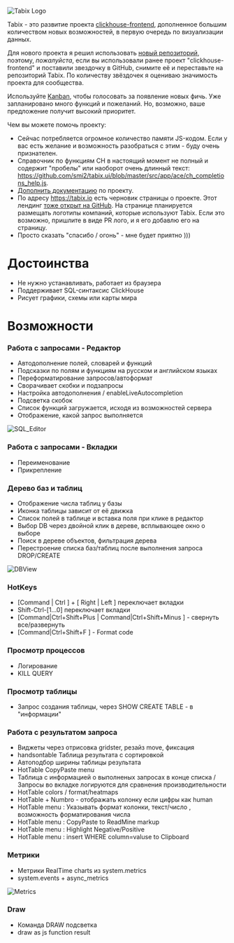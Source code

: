 ![Tabix Logo](http://ui.tabix.io/assets/images/logotabix.png)


Tabix - это развитие проекта [clickhouse-frontend](https://github.com/smi2/clickhouse-frontend), дополненное большим количеством новых возможностей, в первую очередь по визуализации данных.

Для нового проекта я решил использовать [новый репозиторий](https://github.com/smi2/tabix.ui), поэтому, *пожалуйста*, если вы использовали ранее проект "clickhouse-frontend" и поставили звездочку в GitHub,
снимите её и переставьте на репозиторий Tabix. По количеству звёздочек я оцениваю значимость проекта для сообщества.

Используйте [Kanban](https://tree.taiga.io/project/isublimity-chg/kanban), чтобы голосовать за появление новых фичь. Уже запланировано много функций и пожеланий. Но, возможно, ваше предложение получит высокий приоритет.

Чем вы можете помочь проекту:

* Сейчас потребляется огромное количество памяти JS-кодом. Если у вас есть желание и возможность разобраться с этим - буду очень признателен.
* Справочник по функциям CH в настоящий момент не полный и содержит "пробелы" или наоборот очень длинный текст: https://github.com/smi2/tabix.ui/blob/master/src/app/ace/ch_completions_help.js.
* [Дополнить документацию](https://github.com/smi2/tabix.ui/tree/master/manual) по проекту.
* По адресу https://tabix.io есть черновик страницы о проекте. Этот лендинг [тоже открыт на GitHub](https://github.com/smi2/tabix.landingpage). На странице планируется размещать логотипы компаний, которые используют Tabix.  Если это возможно, пришлите в виде PR лого, и я его добавлю его на страницу.
* Просто сказать "спасибо / огонь" - мне будет приятно )))


# Достоинства

* Не нужно устанавливать, работает из браузера
* Поддерживает SQL-синтаксис ClickHouse
* Рисует графики, схемы или карты мира

# Возможности

### Работа с запросами - Редактор
* Автодополнение полей, словарей и функций 
* Подсказки по полям и функциям на русском и английском языках
* Переформатирование запросов/автоформат 
* Сворачивает скобки и подзапросы
* Настройка автодополнения / enableLiveAutocompletion
* Подсветка скобок
* Список функций загружается, исходя из возможностей сервера
* Отображение, какой запрос выполняется

![SQL_Editor](https://tabix.io/anime/SQL_Editor.gif)


### Работа с запросами - Вкладки
* Переименование
* Прикрепление


### Дерево баз и таблиц

* Отображение числа таблиц у базы
* Иконка таблицы зависит от её движка
* Список полей в таблице и вставка поля при клике в редактор
* Выбор DB через двойной клик в дереве, всплывающее окно о выборе
* Поиск в дереве объектов, фильтрация дерева 
* Перестроение списка баз/таблиц после выполнения запроса DROP/CREATE

![DBView](https://tabix.io/anime/DB_Left_View.gif)


### HotKeys
* [Command | Ctrl ] + [ Right | Left ] переключает вкладки
* Shift-Ctrl-[1...0] переключает вкладки
* [Command|Ctrl+Shift+Plus | Command|Ctrl+Shift+Minus ] - свернуть все/развернуть
* [Command|Ctrl+Shift+F ] - Format code


### Просмотр процессов 
* Логирование 
* KILL QUERY


### Просмотр таблицы 
* Запрос создания таблицы, через SHOW CREATE TABLE - в "информации"


### Работа с результатом запроса
* Виджеты через отрисовка gridster, резайз move, фиксация
* handsontable Таблица результата с сортировкой
* Автоподбор ширины таблицы результата
* HotTable CopyPaste menu
* Таблица с информацией о выполненых запросах в конце списка / Запросы во вкладке логируются для сравнения производительности
* HotTable colors / format/heatmaps 
* HotTable + Numbro - отображать колонку если цифры как human
* HotTable menu : Указывать формат колонки, текст/число , возможность форматирования числа
* HotTable menu : CopyPaste to ReadMine markup
* HotTable menu : Highlight Negative/Positive
* HotTable menu : insert WHERE column=valuse to Clipboard


### Метрики
* Метрики RealTime charts из system.metrics
* system.events + async_metrics

![Metrics](https://tabix.io/anime/Metrics.gif)

### Draw
* Команда DRAW подсветка
* draw as js function result
